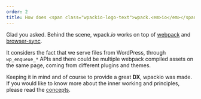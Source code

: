 ```yaml
---
order: 2
title: How does <span class="wpackio-logo-text">wpack.<em>io</em></span> work?
---
```


Glad you asked. Behind the scene, <span class="wpackio-logo-text">wpack.<em>io</em></span> works on top of
[webpack](https://webpack.js.org) and [browser-sync](https://browsersync.io/).

It considers the fact that we serve files from WordPress, through `wp_enqueue_*`
APIs and there could be multiple webpack compiled assets on the same page, coming
from different plugins and themes.

Keeping it in mind and of course to provide a great **DX**, wpackio was made. If
you would like to know more about the inner working and principles, please read
the [concepts](/concepts/).
